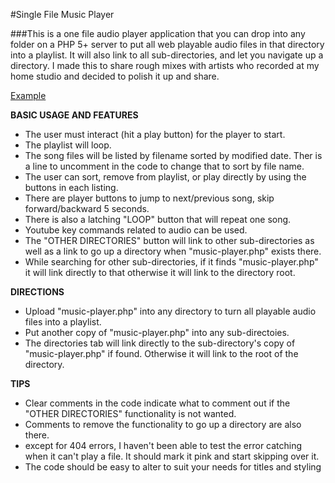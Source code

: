 #Single File Music Player

###This is a one file audio player application that you can drop into any folder on a PHP 5+ server to put all web playable audio files in that directory into a playlist.  It will also link to all sub-directories, and let you navigate up a directory.  I made this to share rough mixes with artists who recorded at my home studio and decided to polish it up and share.

[Example](https://jofonet.net/SingleFileMusicPlayerExample/music-player.php)

**BASIC USAGE AND FEATURES**
- The user must interact (hit a play button) for the player to start.
- The playlist will loop.
- The song files will be listed by filename sorted by modified date.  Ther is a line to uncomment in the code to change that to sort by file name.
- The user can sort, remove from playlist, or play directly by using the buttons in each listing.
- There are player buttons to jump to next/previous song, skip forward/backward 5 seconds.
- There is also a latching "LOOP" button that will repeat one song.
- Youtube key commands related to audio can be used.
- The "OTHER DIRECTORIES" button will link to other sub-directories as well as a link to go up a directory when "music-player.php" exists there.
- While searching for other sub-directories, if it finds "music-player.php" it will link directly to that otherwise it will link to the directory root.

**DIRECTIONS**
- Upload "music-player.php" into any directory to turn all playable audio files into a playlist.
- Put another copy of "music-player.php" into any sub-directoies.
- The directories tab will link directly to the sub-directory's copy of "music-player.php" if found.  Otherwise it will link to the root of the directory.

**TIPS**
- Clear comments in the code indicate what to comment out if the "OTHER DIRECTORIES" functionality is not wanted.
- Comments to remove the functionality to go up a directory are also there.
- except for 404 errors, I haven't been able to test the error catching when it can't play a file.  It should mark it pink and start skipping over it.
- The code should be easy to alter to suit your needs for titles and styling
